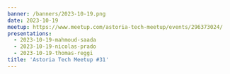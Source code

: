 ```yaml
---
banner: /banners/2023-10-19.png
date: 2023-10-19
meetup: https://www.meetup.com/astoria-tech-meetup/events/296373024/
presentations:
  - 2023-10-19-mahmoud-saada
  - 2023-10-19-nicolas-prado
  - 2023-10-19-thomas-reggi
title: 'Astoria Tech Meetup #31'
---
```

